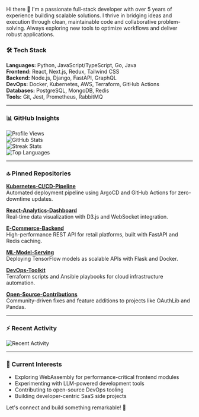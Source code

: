 Hi there 👋 I'm a passionate full-stack developer with over 5 years of experience building scalable solutions. I thrive in bridging ideas and execution through clean, maintainable code and collaborative problem-solving. Always exploring new tools to optimize workflows and deliver robust applications.  

### 🛠️ Tech Stack  
**Languages:** Python, JavaScript/TypeScript, Go, Java  
**Frontend:** React, Next.js, Redux, Tailwind CSS  
**Backend:** Node.js, Django, FastAPI, GraphQL  
**DevOps:** Docker, Kubernetes, AWS, Terraform, GitHub Actions  
**Databases:** PostgreSQL, MongoDB, Redis  
**Tools:** Git, Jest, Prometheus, RabbitMQ  

---

### 📊 GitHub Insights  

![Profile Views](https://komarev.com/ghpvc/?username=elisabetjulius760&style=flat&color=blue)  
![GitHub Stats](https://github-readme-stats.vercel.app/api?username=elisabetjulius760&show_icons=true&theme=radical&count_private=true&include_all_commits=true)  
![Streak Stats](https://github-readme-streak-stats.herokuapp.com/?user=elisabetjulius760&theme=radical)  
![Top Languages](https://github-readme-stats.vercel.app/api/top-langs/?username=elisabetjulius760&layout=compact&theme=radical&exclude_repo=old-project)  

---

### 🔝 Pinned Repositories  
[**Kubernetes-CI/CD-Pipeline**](https://github.com/elisabetjulius760/kubernetes-cicd)  
Automated deployment pipeline using ArgoCD and GitHub Actions for zero-downtime updates.  

[**React-Analytics-Dashboard**](https://github.com/elisabetjulius760/react-analytics-dashboard)  
Real-time data visualization with D3.js and WebSocket integration.  

[**E-Commerce-Backend**](https://github.com/elisabetjulius760/ecommerce-backend)  
High-performance REST API for retail platforms, built with FastAPI and Redis caching.  

[**ML-Model-Serving**](https://github.com/elisabetjulius760/ml-model-serving)  
Deploying TensorFlow models as scalable APIs with Flask and Docker.  

[**DevOps-Toolkit**](https://github.com/elisabetjulius760/devops-toolkit)  
Terraform scripts and Ansible playbooks for cloud infrastructure automation.  

[**Open-Source-Contributions**](https://github.com/elisabetjulius760/opensource-contributions)  
Community-driven fixes and feature additions to projects like OAuthLib and Pandas.  

---

### ⚡ Recent Activity  
<!-- https://github.com/readme/packages/github-activity-generator -->  
![Recent Activity](https://github-readme-activity-gizmo.vercel.app/api?username=elisabetjulius760&theme=react&hide_border=true&bg_color=1F222E)  

---

### 🌱 Current Interests  
- Exploring WebAssembly for performance-critical frontend modules  
- Experimenting with LLM-powered development tools  
- Contributing to open-source DevOps tooling  
- Building developer-centric SaaS side projects  

Let's connect and build something remarkable! 🚀
